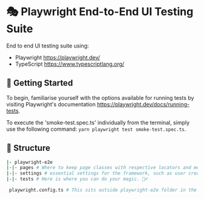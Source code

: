# 🎭 Playwright End-to-End UI Testing Suite

End to end UI testing suite using:

- Playwright https://playwright.dev/
- TypeScript https://www.typescriptlang.org/

## 🤖 Getting Started

To begin, familiarise yourself with the options available for running tests by visiting Playwright's documentation https://playwright.dev/docs/running-tests.

To execute the 'smoke-test.spec.ts' individually from the terminal,  simply use the following command: `yarn playwright test smoke-test.spec.ts`.

## 📁 Structure

```sh
|- playwright-e2e
|-|- pages # Where to keep page classes with respective locators and methods. We utilise POM (Page Object Modeling).
|-|- settings # essential settings for the framework, such as user credentials and URLs.
|-|- tests # Here is where you can do your magic. 🧙‍♂️

 playwright.config.ts # This sits outside playwright-e2e folder in the projects root. It is the config file for playwright only tests.
```
